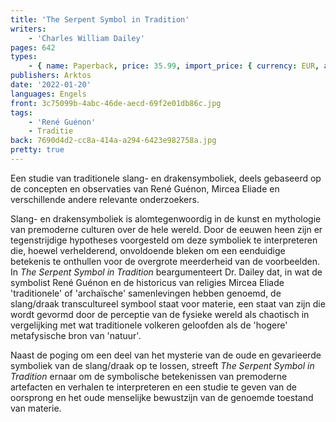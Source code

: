 ```yaml
---
title: 'The Serpent Symbol in Tradition'
writers:
    - 'Charles William Dailey'
pages: 642
types:
    - { name: Paperback, price: 35.99, import_price: { currency: EUR, amount: 28.4 }, isbn: 978---1-9142-08--68-3, size: { height: '216', width: '140', depth: '41' } }
publishers: Arktos
date: '2022-01-20'
languages: Engels
front: 3c75099b-4abc-46de-aecd-69f2e01db86c.jpg
tags:
    - 'René Guénon'
    - Traditie
back: 7690d4d2-cc8a-414a-a294-6423e982758a.jpg
pretty: true
---
```


Een studie van traditionele slang- en drakensymboliek, deels gebaseerd op de concepten en observaties van René Guénon, Mircea Eliade en verschillende andere relevante onderzoekers.

Slang- en drakensymboliek is alomtegenwoordig in de kunst en mythologie van premoderne culturen over de hele wereld. Door de eeuwen heen zijn er tegenstrijdige hypotheses voorgesteld om deze symboliek te interpreteren die, hoewel verhelderend, onvoldoende bleken om een eenduidige betekenis te onthullen voor de overgrote meerderheid van de voorbeelden. In *The Serpent Symbol in Tradition* beargumenteert Dr. Dailey dat, in wat de symbolist René Guénon en de historicus van religies Mircea Eliade 'traditionele' of 'archaïsche' samenlevingen hebben genoemd, de slang/draak transcultureel symbool staat voor materie, een staat van zijn die wordt gevormd door de perceptie van de fysieke wereld als chaotisch in vergelijking met wat traditionele volkeren geloofden als de 'hogere' metafysische bron van 'natuur'.

Naast de poging om een deel van het mysterie van de oude en gevarieerde symboliek van de slang/draak op te lossen, streeft *The Serpent Symbol in Tradition* ernaar om de symbolische betekenissen van premoderne artefacten en verhalen te interpreteren en een studie te geven van de oorsprong en het oude menselijke bewustzijn van de genoemde toestand van materie.
